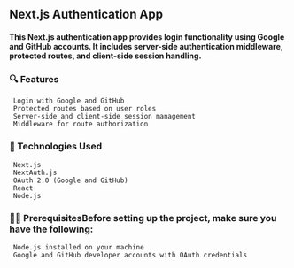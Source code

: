 ## Next.js Authentication App

#### This Next.js authentication app provides login functionality using Google and GitHub accounts. It includes server-side authentication middleware, protected routes, and client-side session handling.

### 🔍 Features 
```  console
 Login with Google and GitHub
 Protected routes based on user roles
 Server-side and client-side session management
 Middleware for route authorization
```

### 🚀 Technologies Used 
```  console
 Next.js
 NextAuth.js
 OAuth 2.0 (Google and GitHub)
 React
 Node.js
```
### 👨‍💻 PrerequisitesBefore setting up the project, make sure you have the following:
```  console
 Node.js installed on your machine
 Google and GitHub developer accounts with OAuth credentials
```
